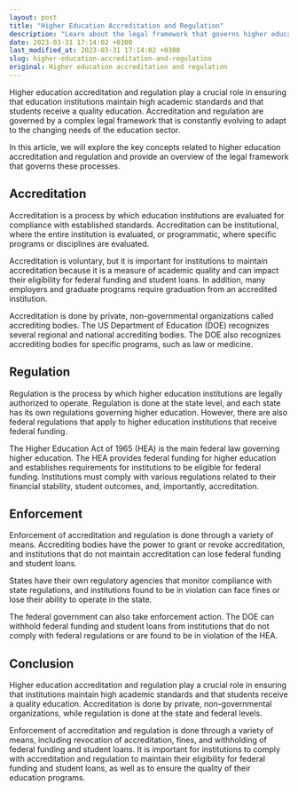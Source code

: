 ```yaml
---
layout: post
title: "Higher Education Accreditation and Regulation"
description: "Learn about the legal framework that governs higher education accreditation and regulation in the US."
date: 2023-03-31 17:14:02 +0300
last_modified_at: 2023-03-31 17:14:02 +0300
slug: higher-education-accreditation-and-regulation
original: Higher education accreditation and regulation
---
```


Higher education accreditation and regulation play a crucial role in ensuring that education institutions maintain high academic standards and that students receive a quality education. Accreditation and regulation are governed by a complex legal framework that is constantly evolving to adapt to the changing needs of the education sector.

In this article, we will explore the key concepts related to higher education accreditation and regulation and provide an overview of the legal framework that governs these processes.

## Accreditation

Accreditation is a process by which education institutions are evaluated for compliance with established standards. Accreditation can be institutional, where the entire institution is evaluated, or programmatic, where specific programs or disciplines are evaluated.

Accreditation is voluntary, but it is important for institutions to maintain accreditation because it is a measure of academic quality and can impact their eligibility for federal funding and student loans. In addition, many employers and graduate programs require graduation from an accredited institution.

Accreditation is done by private, non-governmental organizations called accrediting bodies. The US Department of Education (DOE) recognizes several regional and national accrediting bodies. The DOE also recognizes accrediting bodies for specific programs, such as law or medicine.

## Regulation

Regulation is the process by which higher education institutions are legally authorized to operate. Regulation is done at the state level, and each state has its own regulations governing higher education. However, there are also federal regulations that apply to higher education institutions that receive federal funding.

The Higher Education Act of 1965 (HEA) is the main federal law governing higher education. The HEA provides federal funding for higher education and establishes requirements for institutions to be eligible for federal funding. Institutions must comply with various regulations related to their financial stability, student outcomes, and, importantly, accreditation.

## Enforcement

Enforcement of accreditation and regulation is done through a variety of means. Accrediting bodies have the power to grant or revoke accreditation, and institutions that do not maintain accreditation can lose federal funding and student loans.

States have their own regulatory agencies that monitor compliance with state regulations, and institutions found to be in violation can face fines or lose their ability to operate in the state.

The federal government can also take enforcement action. The DOE can withhold federal funding and student loans from institutions that do not comply with federal regulations or are found to be in violation of the HEA.

## Conclusion

Higher education accreditation and regulation play a crucial role in ensuring that institutions maintain high academic standards and that students receive a quality education. Accreditation is done by private, non-governmental organizations, while regulation is done at the state and federal levels.

Enforcement of accreditation and regulation is done through a variety of means, including revocation of accreditation, fines, and withholding of federal funding and student loans. It is important for institutions to comply with accreditation and regulation to maintain their eligibility for federal funding and student loans, as well as to ensure the quality of their education programs.